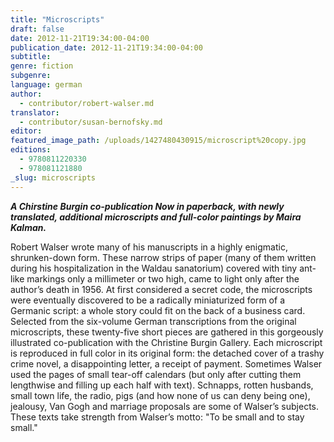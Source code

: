 ```yaml
---
title: "Microscripts"
draft: false
date: 2012-11-21T19:34:00-04:00
publication_date: 2012-11-21T19:34:00-04:00
subtitle:
genre: fiction
subgenre:
language: german
author:
  - contributor/robert-walser.md
translator:
  - contributor/susan-bernofsky.md
editor:
featured_image_path: /uploads/1427480430915/microscript%20copy.jpg
editions:
  - 9780811220330
  - 978081121880
_slug: microscripts
---
```


**_A Chirstine Burgin co-publication
Now in paperback, with newly translated, additional microscripts and full-color paintings by Maira Kalman._**

Robert Walser wrote many of his manuscripts in a highly enigmatic, shrunken-down form. These narrow strips of paper (many of them written during his hospitalization in the Waldau sanatorium) covered with tiny ant-like markings only a millimeter or two high, came to light only after the author’s death in 1956\. At first considered a secret code, the microscripts were eventually discovered to be a radically miniaturized form of a Germanic script: a whole story could fit on the back of a business card. Selected from the six-volume German transcriptions from the original microscripts, these twenty-five short pieces are gathered in this gorgeously illustrated co-publication with the Christine Burgin Gallery. Each microscript is reproduced in full color in its original form: the detached cover of a trashy crime novel, a disappointing letter, a receipt of payment. Sometimes Walser used the pages of small tear-off calendars (but only after cutting them lengthwise and filling up each half with text). Schnapps, rotten husbands, small town life, the radio, pigs (and how none of us can deny being one), jealousy, Van Gogh and marriage proposals are some of Walser’s subjects. These texts take strength from Walser’s motto: "To be small and to stay small."

